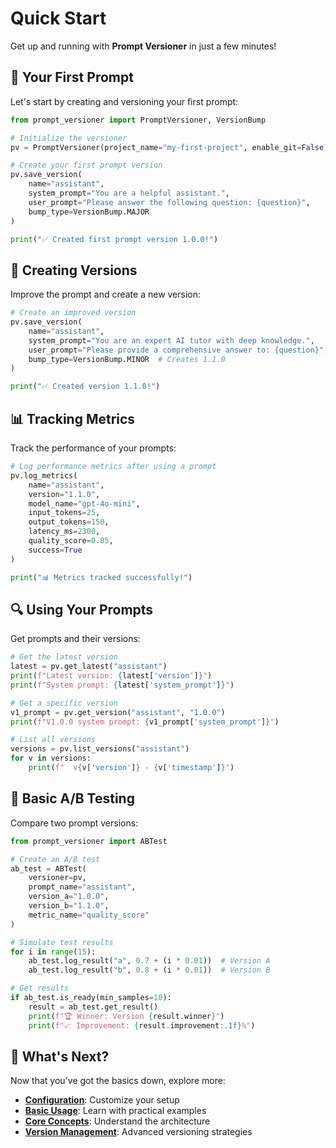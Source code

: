 # Quick Start

Get up and running with **Prompt Versioner** in just a few minutes!

## 🚀 Your First Prompt

Let's start by creating and versioning your first prompt:

```python
from prompt_versioner import PromptVersioner, VersionBump

# Initialize the versioner
pv = PromptVersioner(project_name="my-first-project", enable_git=False)

# Create your first prompt version
pv.save_version(
    name="assistant",
    system_prompt="You are a helpful assistant.",
    user_prompt="Please answer the following question: {question}",
    bump_type=VersionBump.MAJOR
)

print("✅ Created first prompt version 1.0.0!")
```

## 📝 Creating Versions

Improve the prompt and create a new version:

```python
# Create an improved version
pv.save_version(
    name="assistant",
    system_prompt="You are an expert AI tutor with deep knowledge.",
    user_prompt="Please provide a comprehensive answer to: {question}",
    bump_type=VersionBump.MINOR  # Creates 1.1.0
)

print("✅ Created version 1.1.0!")
```

## 📊 Tracking Metrics

Track the performance of your prompts:

```python
# Log performance metrics after using a prompt
pv.log_metrics(
    name="assistant",
    version="1.1.0",
    model_name="gpt-4o-mini",
    input_tokens=25,
    output_tokens=150,
    latency_ms=2300,
    quality_score=0.85,
    success=True
)

print("📊 Metrics tracked successfully!")
```

## 🔍 Using Your Prompts

Get prompts and their versions:

```python
# Get the latest version
latest = pv.get_latest("assistant")
print(f"Latest version: {latest['version']}")
print(f"System prompt: {latest['system_prompt']}")

# Get a specific version
v1_prompt = pv.get_version("assistant", "1.0.0")
print(f"V1.0.0 system prompt: {v1_prompt['system_prompt']}")

# List all versions
versions = pv.list_versions("assistant")
for v in versions:
    print(f"  v{v['version']} - {v['timestamp']}")
```

## 🧪 Basic A/B Testing

Compare two prompt versions:

```python
from prompt_versioner import ABTest

# Create an A/B test
ab_test = ABTest(
    versioner=pv,
    prompt_name="assistant",
    version_a="1.0.0",
    version_b="1.1.0",
    metric_name="quality_score"
)

# Simulate test results
for i in range(15):
    ab_test.log_result("a", 0.7 + (i * 0.01))  # Version A
    ab_test.log_result("b", 0.8 + (i * 0.01))  # Version B

# Get results
if ab_test.is_ready(min_samples=10):
    result = ab_test.get_result()
    print(f"🏆 Winner: Version {result.winner}")
    print(f"📈 Improvement: {result.improvement:.1f}%")
```

## 🎯 What's Next?

Now that you've got the basics down, explore more:

- **[Configuration](configuration.md)**: Customize your setup
- **[Basic Usage](../examples/basic-usage.md)**: Learn with practical examples
- **[Core Concepts](../user-guide/core-concepts.md)**: Understand the architecture
- **[Version Management](../user-guide/version-management.md)**: Advanced versioning strategies
